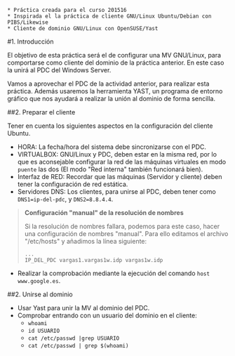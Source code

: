 ```
* Práctica creada para el curso 201516
* Inspirada el la práctica de cliente GNU/Linux Ubuntu/Debian con PIBS/Likewise
* Cliente de dominio GNU/Linux con OpenSUSE/Yast
```

#1. Introducción

El objetivo de esta práctica será el de configurar una MV GNU/Linux, 
para comportarse como cliente del dominio de la práctica anterior. 
En este caso la unirá al PDC del Windows Server.

Vamos a aprovechar el PDC de la actividad anterior, para realizar esta práctica. 
Además usaremos la herramienta YAST, un programa de entorno 
gráfico que nos ayudará a realizar la unión al dominio de forma sencilla.

##2. Preparar el cliente

Tener en cuenta los siguientes aspectos en la configuración del cliente Ubuntu.

* HORA: La fecha/hora del sistema debe sincronizarse con el PDC. 
* VIRTUALBOX: GNU/Linux y PDC, deben estar en la misma red, por lo que es aconsejable 
configurar la red de las máquinas virtuales en modo `puente` las dos 
(El modo "Red interna" también funcionará bien).
* Interfaz de RED: Recordar que las máquinas (Servidor y cliente) deben tener 
la configuración de red estática.
* Servidores DNS: Los clientes, para unirse al PDC, deben tener como `DNS1=ip-del-pdc`, 
y `DNS2=8.8.4.4`.


> **Configuración "manual" de la resolución de nombres**
>
> Si la resolución de nombres fallara,  podemos para este caso, hacer 
> una configuración de nombres "manual". 
> Para ello editamos el archivo "/etc/hosts" y añadimos la línea siguiente:
>
> ```
> ...
> IP_DEL_PDC vargas1.vargas1w.idp vargas1w.idp
> ```

* Realizar la comprobación mediante la ejecución del comando `host www.google.es`.

##2. Unirse al dominio

* Usar Yast para unir la MV al dominio del PDC.
* Comprobar entrando con un usuario del dominio en el cliente:
    * `whoami`
    * `id USUARIO`
    * `cat /etc/passwd |grep USUARIO`
    * `cat /etc/passwd | grep $(whoami)`
